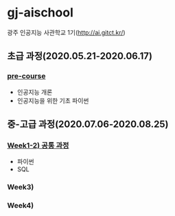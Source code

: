 # gj-aischool
광주 인공지능 사관학교 1기(http://ai.gitct.kr/)

## 초급 과정(2020.05.21-2020.06.17)
### [pre-course](./PreCourse)
- 인공지능 개론
- 인공지능을 위한 기초 파이썬


## 중-고급 과정(2020.07.06-2020.08.25)
### [Week1-2) 공통 과정](./General)
- 파이썬
- SQL

### Week3)

### Week4)

